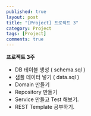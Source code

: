 ```yaml
---
published: true
layout: post
title: "[Project] 프로젝트 3"
category: Project
tags: [Project]
comments: true
---
```


**프로젝트 3주**

- DB 테이블 생성 ( schema.sql )
- 샘플 데이터 넣기 ( data.sql )
- Domain 만들기
- Repository 만들기
- Service 만들고 Test 해보기.
- REST Template 공부하기.

